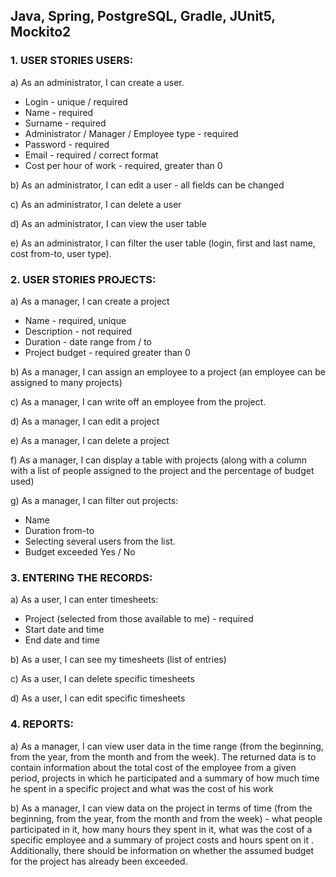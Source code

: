 ## Java, Spring, PostgreSQL, Gradle, JUnit5, Mockito2

### 1. USER STORIES USERS:

a) As an administrator, I can create a user.

- Login - unique / required
- Name - required
- Surname - required
- Administrator / Manager / Employee type - required
- Password - required
- Email - required / correct format
- Cost per hour of work - required, greater than 0

b) As an administrator, I can edit a user - all fields can be changed

c) As an administrator, I can delete a user

d) As an administrator, I can view the user table

e) As an administrator, I can filter the user table (login, first and last name, cost from-to, user type).

### 2. USER STORIES PROJECTS:

a) As a manager, I can create a project

- Name - required, unique
- Description - not required
- Duration - date range from / to
- Project budget - required greater than 0

b) As a manager, I can assign an employee to a project (an employee can be assigned to many projects)

c) As a manager, I can write off an employee from the project.
  
d) As a manager, I can edit a project

e) As a manager, I can delete a project

f) As a manager, I can display a table with projects (along with a column with a list of people assigned to the project and the percentage of budget used)

g) As a manager, I can filter out projects:

- Name
- Duration from-to
- Selecting several users from the list.
- Budget exceeded Yes / No

### 3. ENTERING THE RECORDS:

a) As a user, I can enter timesheets:

- Project (selected from those available to me) - required
- Start date and time
- End date and time

b) As a user, I can see my timesheets (list of entries)

c) As a user, I can delete specific timesheets

d) As a user, I can edit specific timesheets

### 4. REPORTS:

a) As a manager, I can view user data in the time range (from the beginning, from the year, from the month and from the week). The returned data is to contain information about the total cost of the employee from a given period, projects in which he participated and a summary of how much time he spent in a specific project and what was the cost of his work

b) As a manager, I can view data on the project in terms of time (from the beginning, from the year, from the month and from the week) - what people participated in it, how many hours they spent in it, what was the cost of a specific employee and a summary of project costs and hours spent on it . Additionally, there should be information on whether the assumed budget for the project has already been exceeded.
